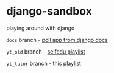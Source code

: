 # django-sandbox
playing around with django

`docs` branch - [poll app from django docs](https://docs.djangoproject.com/en/5.0/intro/tutorial01/)

`yt_old` branch - [selfedu playlist](https://www.youtube.com/playlist?list=PLA0M1Bcd0w8yU5h2vwZ4LO7h1xt8COUXl)

`yt_tutor` branch - [this playlist](https://www.youtube.com/playlist?list=PLBheEHDcG7-nyRX-kMT2jyudahDQ-A-Ss)
